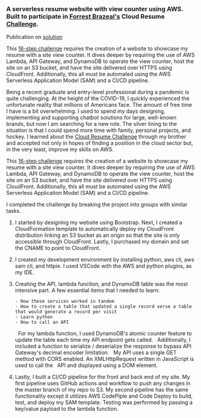 <h3>A serverless resume website with view counter using AWS. Built to participate in <a href="https://aws.amazon.com/developer/community/heroes/forrest-brazeal"/>Forrest Brazeal's</a> Cloud Resume <a href="https://cloudresumechallenge.dev/instructions/">Challenge</a>.</h3> 

Publication on <a href="https://dev.to/tolerl1/the-cloud-resume-challenge-oao">solution</a>

This <a href="https://cloudresumechallenge.dev/instructions/">16-step challenge</a> requires the creation of a website to showcase my resume with a site view counter. It dives deeper by requiring the use of AWS Lambda, API Gateway, and DynamoDB to operate the view counter, host the site on an S3 bucket, and have the site delivered over HTTPS using CloudFront. Additionally, this all must be automated using the AWS Serverless Application Model (SAM) and a CI/CD pipeline.

Being a recent graduate and entry-level professional during a pandemic is quite challenging. At the height of the COVID-19, I quickly experienced the unfortunate reality that millions of Americans face. The amount of free time I have is a bit overwhelming. I used to spend my days designing, implementing and supporting chatbot solutions for large, well-known brands, but now I am searching for a new role. The silver lining to the situation is that I could spend more time with family, personal projects, and hockey. I learned about the [Cloud Resume Challenge](https://cloudresumechallenge.dev/instructions/) through my brother and accepted not only in hopes of finding a position in the cloud sector but, in the very least, improve my skills on AWS.  

This [16-step challenge](https://cloudresumechallenge.dev/instructions/) requires the creation of a website to showcase my resume with a site view counter. It dives deeper by requiring the use of AWS Lambda, API Gateway, and DynamoDB to operate the view counter, host the site on an S3 bucket, and have the site delivered over HTTPS using CloudFront. Additionally, this all must be automated using the AWS Serverless Application Model (SAM) and a CI/CD pipeline. 

I completed the challenge by breaking the project into groups with similar tasks.  
1. I started by designing my website using Bootstrap. Next, I created a CloudFormation template to automatically deploy my CloudFront distribution linking an S3 bucket as an origin so that the site is only accessible through CloudFront. Lastly, I purchased my domain and set the CNAME to point to CloudFront.
2. I created my development environment by installing python, aws cli, aws sam cli, and httpie. I used VSCode with the AWS and python plugins, as my IDE. 
3. Creating the API, lambda function, and DynamoDB table was the most intensive part. A few essential items that I needed to learn:

       - How these services worked in tandem
       - How to create a table that updated a single record verse a table that would generate a record per visit
       - Learn python
       - How to call an API

    &nbsp;&nbsp;For my lambda function, I used DynamoDB's atomic counter feature to update the table each time my API endpoint gets called. 
    &nbsp;&nbsp;Additionally, I included a function to serialize / deserialize the response to bypass API Gateway's decimal encoder limitation.
    &nbsp;&nbsp;My API uses a single GET method with CORS enabled. An XMLHttpRequest written in JavaScript is used to call the &nbsp;&nbsp;API and displayed using a DOM element.

4. Lastly, I built a CI/CD pipeline for the front and back end of my site. My first pipeline uses GitHub actions and workflow 
   to push any changes in the master branch of my repo to S3. My second pipeline has the same functionality except it utilizes 
   AWS CodePiple and Code Deploy to build, test, and deploy my SAM template. Testing was performed by passing a key/value payload to the lambda function.
